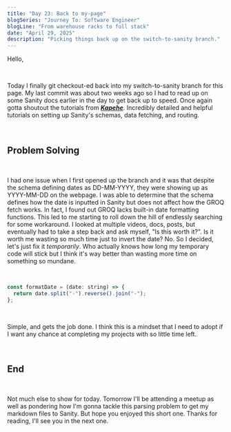```yaml
---
title: "Day 23: Back to my-page"
blogSeries: "Journey To: Software Engineer"
blogLine: "From warehouse racks to full stack"
date: "April 29, 2025"
description: "Picking things back up on the switch-to-sanity branch."
---
```


Hello,

<br>

Today I finally git checkout-ed back into my switch-to-sanity branch for this page. My last commit was about two weeks ago so I had to read up on some Sanity docs earlier in the day to get back up to speed. Once again gotta shoutout the tutorials from **_[Kapehe](https://www.kapehe.io)_**. Incredibly detailed and helpful tutorials on setting up Sanity's schemas, data fetching, and routing.

<br>

## Problem Solving

<br>

I had one issue when I first opened up the branch and it was that despite the schema defining dates as DD-MM-YYYY, they were showing up as YYYY-MM-DD on the webpage. I was able to determine that the schema defines how the date is inputted in Sanity but does not affect how the GROQ fetch works. In fact, I found out GROQ lacks built-in date formatting functions. This led to me starting to roll down the hill of endlessly searching for some workaround. I looked at multiple videos, docs, posts, but eventually had to take a step back and ask myself, "Is this worth it?". Is it worth me wasting so much time just to invert the date? No. So I decided, let's just fix it _temporarily_. Who actually knows how long my temporary code will stick but I think it's way better than wasting more time on something so mundane. 

<br>

```javascript
const formatDate = (date: string) => {
  return date.split("-").reverse().join("-");
};
```

<br>

Simple, and gets the job done. I think this is a mindset that I need to adopt if I want any chance at completing my projects with so little time left.

<br>

## End

<br>

Not much else to show for today. Tomorrow I'll be attending a meetup as well as pondering how I'm gonna tackle this parsing problem to get my markdown files to Sanity. But hope you enjoyed this short one. Thanks for reading, I'll see you in the next one.
